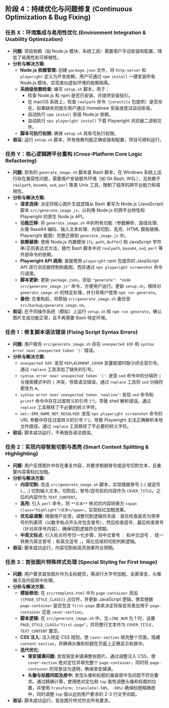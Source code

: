 ## 阶段 4：持续优化与问题修复 (Continuous Optimization & Bug Fixing)

### 任务 X：环境集成与易用性优化 (Environment Integration & Usability Optimization)
- **问题:** 项目依赖（如 Node.js 模块、系统工具）需要用户手动安装和配置，降低了易用性和可移植性。
- **分析与解决方案:**
    - **Node.js 依赖管理:** 创建 `package.json` 文件，将 `http-server` 和 `playwright` 定义为开发依赖。用户可通过 `npm install` 一键安装所有 Node.js 模块，实现类似虚拟环境的依赖隔离。
    - **系统级依赖检查:** 编写 `setup.sh` 脚本，用于：
        - 检查 Node.js 和 npm 是否已安装，并提供安装指引。
        - 在 macOS 系统上，检查 `realpath` 命令（`coreutils` 包提供）是否存在，如果缺失则提示用户通过 Homebrew 安装或尝试自动安装。
        - 自动执行 `npm install` 安装 Node.js 依赖。
        - 自动执行 `npx playwright install` 下载 Playwright 浏览器二进制文件。
    - **脚本可执行权限:** 确保 `setup.sh` 具有可执行权限。
- **验证:** 运行 `setup.sh` 脚本，所有依赖均能正确安装和配置，项目可顺利运行。

### 任务 Y：核心逻辑跨平台重构 (Cross-Platform Core Logic Refactoring)
- **问题:** 现有的 `generate_image.sh` 脚本是 Bash 脚本，在 Windows 系统上运行存在兼容性问题，需要用户安装额外环境（如 Git Bash, WSL），且依赖于 `realpath`, `base64`, `sed`, `perl` 等类 Unix 工具，限制了程序的跨平台能力和易用性。
- **分析与解决方案:**
    - **语言选择:** 决定将核心图片生成逻辑从 Bash 重写为 Node.js (JavaScript) 脚本 `src/generate_image.js`，以利用 Node.js 的跨平台特性和 Playwright 的原生 Node.js API。
    - **功能迁移:** 将 `generate_image.sh` 中的所有功能（参数解析、路径处理、头像 Base64 编码、输入文本处理、内容切割、高亮、HTML 模板替换、Playwright 截图）完整迁移到 `generate_image.js` 中。
    - **依赖替换:** 使用 Node.js 内置模块 (`fs`, `path`, `Buffer`) 和 JavaScript 字符串/正则表达式方法，替代 Bash 脚本中对 `realpath`, `base64`, `sed`, `perl` 等外部命令的依赖。
    - **Playwright API 调用:** 直接使用 `playwright` npm 包提供的 JavaScript API 进行浏览器控制和截图，而非通过 `npx playwright screenshot` 命令行调用。
    - **脚本更新:** 更新 `package.json`，添加 `"generate": "node src/generate_image.js"` 命令，方便用户运行。更新 `setup.sh`，移除对 `generate_image.sh` 的特定处理，并引导用户使用 `npm run generate`。
    - **备份:** 在重构前，将原始 `src/generate_image.sh` 备份至 `src/backup/generate_image.sh`。
- **验证:** 在不同操作系统（模拟）上运行 `setup.sh` 和 `npm run generate`，确认图片生成功能正常，且不再需要 Bash 特定环境。

### 任务 1：修复脚本语法错误 (Fixing Script Syntax Errors)
- **问题:** 用户报告 `src/generate_image.sh` 存在 `unexpected EOF` 和 `syntax error near unexpected token '|'` 错误。
- **分析与解决方案:**
    - `unexpected EOF`: 发现 `REPLACEMENT_COVER` 变量赋值时缺少闭合双引号。通过 `replace` 工具添加了缺失的引号。
    - `syntax error near unexpected token '|'`: 发现 `sed` 命令中的分隔符 `|` 与搜索模式中的 `|` 冲突，导致语法错误。通过 `replace` 工具将 `sed` 分隔符更改为 `#`。
    - `syntax error near unexpected token 'newline'`: 发现 `sed` 命令和 `printf` 命令中存在过度转义的引号 (`"`)，导致 shell 解析错误。通过 `replace` 工具移除了不必要的转义字符。
    - `net::ERR_NAME_NOT_RESOLVED`: 发现 `npx playwright screenshot` 命令的 URL 参数中存在过度转义的引号 (`"`)，导致 Playwright 无法正确解析本地文件路径。通过 `replace` 工具移除了不必要的转义字符。
- **验证:** 脚本成功运行，不再报告语法错误。

### 任务 2：实现内容智能切割与高亮 (Smart Content Splitting & Highlighting)
- **问题:** 用户反馈图片中存在重复内容，并要求根据冒号或逗号切割文本，且重要内容需标红加粗。
- **分析与解决方案:**
    - **内容切割:** 改造 `src/generate_image.sh` 脚本，实现根据冒号 (`:`) 或逗号 (`,`, `，`) 切割输入文本。切割后，冒号/逗号前的内容作为 `COVER_TITLE`，之后的内容作为 `TEXT_CONTENT`。
    - **高亮:** 引入 `perl` 命令，将 `**文本**` 格式的内容转换为 `<span class="highlight">文本</span>`，实现标红加粗效果。
    - **优先级调整:** 根据用户反馈，调整切割逻辑优先级：首先检查是否为带序号的列表项（以数字和点开头并包含冒号），然后检查逗号，最后检查冒号（针对非序号内容），确保切割逻辑符合预期。
    - **中英文标点:** 引入标点符号归一化步骤，将中文冒号 `：` 和中文逗号 `，` 统一转换为英文冒号 `:` 和英文逗号 `,`，简化后续的切割判断逻辑。
- **验证:** 脚本成功运行，内容切割和高亮效果符合预期。

### 任务 3：首张图片特殊样式处理 (Special Styling for First Image)
- **问题:** 用户要求首张图片作为主标题页，需进行大字号加粗、全屏渐变、头像展示及内容居中处理。
- **分析与解决方案:**
    - **模板修改:** 在 `src/template.html` 中为 `page-container` 添加 `{{PAGE_STYLE_CLASS}}` 占位符，并更新 JavaScript 逻辑，使其根据 `page-container` 是否包含 `first-page` 类来决定将渐变背景应用于 `page-container` 还是 `cover-section`。
    - **脚本逻辑:** 在 `src/generate_image.sh` 中，当 `LINE_NUM` 为 1 时，设置 `PAGE_STYLE_CLASS="first-page"`，并将整行文本作为 `COVER_TITLE`，`TEXT_CONTENT` 置空。
    - **CSS 注入:** 注入特定 CSS 规则，使 `cover-section` 填充整个页面，隐藏 `content-section`，并确保头像和标题在页面上正确显示和居中。
    - **迭代优化:**
        - **渐变铺满问题:** 发现渐变未铺满整张图片。通过调整注入 CSS，使 `cover-section` 绝对定位并填充整个 `page-container`，同时将 `page-container` 的背景设为透明，确保渐变铺满。
        - **头像与标题间距及居中:** 发现头像和标题的垂直居中及间距不符合要求。通过精确计算，使用绝对定位和 `top` 属性调整头像和标题的位置，并使用 `transform: translate(-50%, -50%)` 确保标题精确居中，同时调整 `top` 值以达到用户要求的 2-3 行文字间距。
- **验证:** 脚本成功运行，首张图片样式符合所有要求。